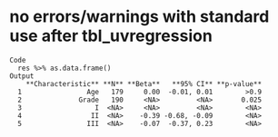 # no errors/warnings with standard use after tbl_uvregression

    Code
      res %>% as.data.frame()
    Output
        **Characteristic** **N** **Beta**   **95% CI** **p-value**
      1                Age   179     0.00  -0.01, 0.01        >0.9
      2              Grade   190     <NA>         <NA>       0.025
      3                  I  <NA>     <NA>         <NA>        <NA>
      4                 II  <NA>    -0.39 -0.68, -0.09        <NA>
      5                III  <NA>    -0.07  -0.37, 0.23        <NA>

